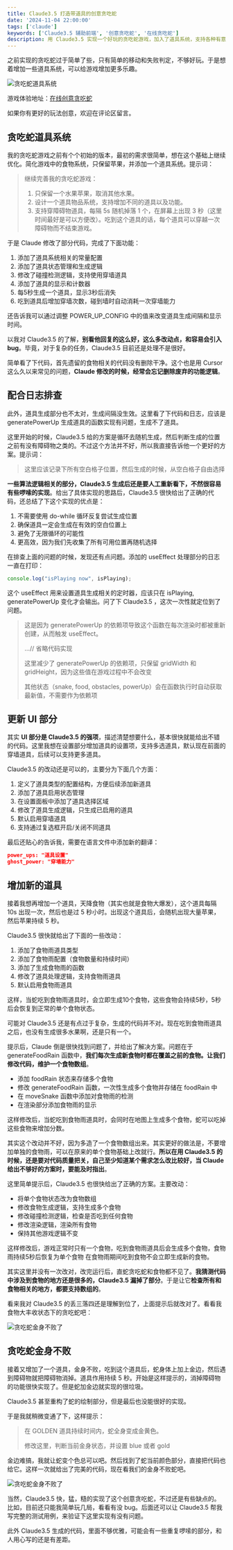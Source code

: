 ```yaml
---
title: Claude3.5 打造带道具的创意贪吃蛇
date: '2024-11-04 22:00:00'
tags: ['claude']
keywords: ['Claude3.5 辅助前端', '创意贪吃蛇', '在线贪吃蛇']
description: 用 Claude3.5 实现一个好玩的贪吃蛇游戏，加入了道具系统，支持各种有意思的创意道具。本文会记录是用 Cursor 完成这个创意贪吃蛇的整个过程，一起来看我如何更好的利用 AI 解决复杂问题。
---
```


之前实现的贪吃蛇过于简单了些，只有简单的移动和失败判定，不够好玩。于是想着增加一些道具系统，可以给游戏增加更多乐趣。

![贪吃蛇道具系统](https://slefboot-1251736664.file.myqcloud.com/20241104_ai_gallery_snake_blog.png)

游戏体验地址：[在线创意贪吃蛇](https://gallery.selfboot.cn/zh/games/snake)

如果你有更好的玩法创意，欢迎在评论区留言。

## 贪吃蛇道具系统

我的贪吃蛇游戏之前有个个初始的版本，最初的需求很简单，想在这个基础上继续优化。简化游戏中的食物系统，只保留苹果，并添加一个道具系统。提示词：

> 继续完善我的贪吃蛇游戏：
> 
> 1. 只保留一个水果苹果，取消其他水果。
> 2. 设计一个道具物品系统，支持增加不同的道具以及功能。
> 3. 支持穿障碍物道具，每隔 5s 随机掉落 1 个，在屏幕上出现 3 秒（这里时间最好是可以方便改）。吃到这个道具的话，每个道具可以穿越一次障碍物而不结束游戏。

于是 Claude 修改了部分代码，完成了下面功能：

1. 添加了道具系统相关的常量配置
2. 添加了道具状态管理和生成逻辑
3. 修改了碰撞检测逻辑，支持使用穿墙道具
4. 添加了道具的显示和计数器
5. 每5秒生成一个道具，显示3秒后消失
6. 吃到道具后增加穿墙次数，碰到墙时自动消耗一次穿墙能力

还告诉我可以通过调整 POWER_UP_CONFIG 中的值来改变道具生成间隔和显示时间。

以我对 Claude3.5 的了解，**别看他回复的这么好，这么多改动点，和容易会引入 bug**。毕竟，对于复杂的任务，Claude3.5 目前还是处理不是很好。

简单看了下代码，首先遗留的食物相关的代码没有删除干净。这个也是用 Cursor 这么久以来常见的问题，**Claude 修改的时候，经常会忘记删除废弃的功能逻辑**。 

## 配合日志排查

此外，道具生成部分也不太对，生成间隔没生效。这里看了下代码和日志，应该是 generatePowerUp 生成道具的函数实现有问题，生成不了道具。

这里开始的时候，Claude3.5 给的方案是循环去随机生成，然后判断生成的位置之前有没有障碍物之类的。不过这个方法并不好，所以我直接告诉他一个更好的方案。提示词：

> 这里应该记录下所有空白格子位置，然后生成的时候，从空白格子自由选择

**一些算法逻辑相关的部分，Claude3.5 生成后还是要人工重新看下，不然很容易有些啰嗦的实现**。给出了具体实现的思路后，Claude3.5 很快给出了正确的代码，还总结了下这个实现的优点是：

1. 不需要使用 do-while 循环反复尝试生成位置
2. 确保道具一定会生成在有效的空白位置上
3. 避免了无限循环的可能性
4. 更高效，因为我们先收集了所有可用位置再随机选择

在排查上面的问题的时候，发现还有点问题。添加的 useEffect 处理部分的日志一直在打印：

```js
console.log("isPlaying now", isPlaying);
```

这个 useEffect 用来设置道具生成相关的定时器，应该只在 isPlaying, generatePowerUp 变化才会输出。问了下 Claude3.5 ，这次一次性就定位到了问题。

> 这是因为 generatePowerUp 的依赖项导致这个函数在每次渲染时都被重新创建，从而触发 useEffect。
> 
> ...// 省略代码实现
> > 
> 这里减少了 generatePowerUp 的依赖项，只保留 gridWidth 和 gridHeight，因为这些值在游戏过程中不会改变
> 
> 其他状态（snake, food, obstacles, powerUp）会在函数执行时自动获取最新值，不需要作为依赖项

## 更新 UI 部分 

其实 **UI 部分是 Claude3.5 的强项**，描述清楚想要什么，基本很快就能给出不错的代码。这里我想在设置部分增加道具的设置项，支持多选道具，默认现在前面的穿墙道具，后续可以支持更多道具。

Claude3.5 的改动还是可以的，主要分为下面几个方面：

1. 定义了道具类型的配置结构，方便后续添加新道具
2. 添加了道具启用状态管理
3. 在设置面板中添加了道具选择区域
4. 修改了道具生成逻辑，只生成已启用的道具
5. 默认启用穿墙道具
6. 支持通过复选框开启/关闭不同道具

最后还贴心的告诉我，需要在语言文件中添加新的翻译：

```json
power_ups: "道具设置"
ghost_power: "穿墙能力"
```

## 增加新的道具

接着我想再增加一个道具，天降食物（其实也就是食物大爆发），这个道具每隔 10s 出现一次，然后也是过 5 秒小时。出现这个道具后，会随机出现大量苹果，然后苹果持续 5 秒。

Claude3.5 很快就给出了下面的一些改动：

1. 添加了食物雨道具类型
2. 添加了食物雨配置（食物数量和持续时间）
3. 添加了生成食物雨的函数
4. 修改了道具处理逻辑，支持食物雨道具
5. 默认启用食物雨道具

这样，当蛇吃到食物雨道具时，会立即生成10个食物，这些食物会持续5秒，5秒后会恢复到正常的单个食物状态。

可能对 Claude3.5 还是有点过于复杂，生成的代码并不对。现在吃到食物雨道具之后，也没有生成很多水果啊，还是只有一个。

提示后，Claude 倒是很快找到问题了，并给出了解决方案。问题在于 generateFoodRain 函数中，**我们每次生成新食物时都在覆盖之前的食物。让我们修改代码，维护一个食物数组**。

- 添加 foodRain 状态来存储多个食物
- 修改 generateFoodRain 函数，一次性生成多个食物并存储在 foodRain 中
- 在 moveSnake 函数中添加对食物雨的检测
- 在渲染部分添加食物雨的显示

这样修改后，当蛇吃到食物雨道具时，会同时在地图上生成多个食物，蛇可以吃掉这些食物来增加分数。

其实这个改动并不好，因为多造了一个食物数组出来。其实更好的做法是，不要增加单独的食物雨，可以在原来的单个食物基础上改就行。**所以在用 Claude3.5 的时候，还是要对代码质量把关，自己至少知道某个需求怎么改比较好，当 Claude 给出不够好的方案时，要能及时指出**。

这里简单提示后，Claude3.5 也很快给出了正确的方案。主要改动：

- 将单个食物状态改为食物数组
- 修改食物生成逻辑，支持生成多个食物
- 修改碰撞检测逻辑，检查是否吃到任何食物
- 修改渲染逻辑，渲染所有食物
- 保持其他游戏逻辑不变

这样修改后，游戏正常时只有一个食物，吃到食物雨道具后会生成多个食物，食物雨持续5秒后恢复为单个食物
在食物雨期间吃到食物不会立即生成新的食物。

其实这里并没有一次改对，改完运行后，直蛇贪吃蛇和食物都不见了。**我猜测代码中涉及到食物的地方还是很多的，Claude3.5 漏掉了部分**。于是让它**检查所有和食物相关的地方，都要支持数组的**。

看来我对 Claude3.5 的丢三落四还是理解到位了，上面提示后就改对了。看看我食物大丰收状态下的贪吃蛇吧：

![贪吃蛇金身不败了](https://slefboot-1251736664.file.myqcloud.com/20241104_ai_gallery_snake_apples.png)

## 贪吃蛇金身不败

接着又增加了一个道具，金身不败，吃到这个道具后，蛇身体上加上金边，然后遇到障碍物就把障碍物消掉。道具作用持续 5 秒。开始是这样提示的，消掉障碍物的功能很快实现了。但是蛇加金边就实现的很垃圾。

Claude3.5 甚至重构了蛇的绘制部分，但是最后也没能很好的实现。

于是我就稍微变通了下，这样提示：

> 在 GOLDEN 道具持续时间内，蛇全身变成金黄色。
> 
> 修改这里，判断当前金身状态，并设置 blue 或者 gold

金边难搞，我就让蛇变个色总可以吧。然后找到了蛇当前颜色部分，直接把代码也给它。这样一次就给出了完美的代码，现在看我们的金身不败蛇吧。

![贪吃蛇金身不败了](https://slefboot-1251736664.file.myqcloud.com/20241104_ai_gallery_snake_golden.png)

当然，Claude3.5 快，猛，糙的实现了这个创意贪吃蛇，不过还是有些缺点的。比如，目前还只能我简单玩几局，看看有没 bug。后面还可以让 Claude3.5 帮我写完整的测试用例，来验证下这里实现有没有问题。

此外 Claude3.5 生成的代码，里面不够优雅，可能会有一些重复啰嗦的部分，和人用心写的还是有差距。